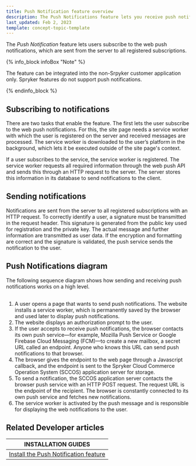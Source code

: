```yaml
---
title: Push Notification feature overview
description: The Push Notifications feature lets you receive push notifications
last_updated: Feb 2, 2023
template: concept-topic-template
---
```


The *Push Notification* feature lets users subscribe to the web push notifications, which are sent from the server to all registered subscriptions.

{% info_block infoBox "Note" %}

The feature can be integrated into the non-Srpyker customer application only. Spryker features do not support push notifications.

{% endinfo_block %}

## Subscribing to notifications

There are two tasks that enable the feature. The first lets the user subscribe to the web push notifications. For this, the site page needs a service worker with which the user is registered on the server and received messages are processed. The service worker is downloaded to the user’s platform in the background, which lets it be executed outside of the site page's context.

If a user subscribes to the service, the service worker is registered. The service worker requests all required information through the web push API and sends this through an HTTP request to the server. The server stores this information in its database to send notifications to the client.

## Sending notifications

Notifications are sent from the server to all registered subscriptions with an HTTP request. To correctly identify a user, a signature must be transmitted in the request header. This signature is generated from the public key used for registration and the private key. The actual message and further information are transmitted as user data. If the encryption and formatting are correct and the signature is validated, the push service sends the notification to the user.

## Push Notifications diagram

The following sequence diagram shows how sending and receiving push notifications works on a high level.

<div class="mxgraph" style="max-width:100%;border:1px solid transparent;" data-mxgraph="{&quot;highlight&quot;:&quot;#0000ff&quot;,&quot;nav&quot;:true,&quot;resize&quot;:true,&quot;toolbar&quot;:&quot;zoom layers tags lightbox&quot;,&quot;edit&quot;:&quot;_blank&quot;,&quot;xml&quot;:&quot;&lt;mxfile host=\&quot;ac.draw.io\&quot; modified=\&quot;2023-02-20T10:46:41.454Z\&quot; agent=\&quot;5.0 (Macintosh; Intel Mac OS X 10_15_7) AppleWebKit/537.36 (KHTML, like Gecko) Chrome/109.0.0.0 Safari/537.36\&quot; etag=\&quot;cxasBdroLCO6a4f0I0cu\&quot; version=\&quot;20.8.20\&quot; type=\&quot;embed\&quot;&gt;&lt;diagram name=\&quot;Page-1\&quot; id=\&quot;2YBvvXClWsGukQMizWep\&quot;&gt;&lt;mxGraphModel dx=\&quot;2074\&quot; dy=\&quot;1222\&quot; grid=\&quot;1\&quot; gridSize=\&quot;10\&quot; guides=\&quot;1\&quot; tooltips=\&quot;1\&quot; connect=\&quot;1\&quot; arrows=\&quot;1\&quot; fold=\&quot;1\&quot; page=\&quot;1\&quot; pageScale=\&quot;1\&quot; pageWidth=\&quot;850\&quot; pageHeight=\&quot;1100\&quot; math=\&quot;0\&quot; shadow=\&quot;0\&quot;&gt;&lt;root&gt;&lt;mxCell id=\&quot;0\&quot;/&gt;&lt;mxCell id=\&quot;1\&quot; parent=\&quot;0\&quot;/&gt;&lt;mxCell id=\&quot;W36NPlZ1mBUzgeXepW3i-1\&quot; value=\&quot;\&quot; style=\&quot;group\&quot; parent=\&quot;1\&quot; connectable=\&quot;0\&quot; vertex=\&quot;1\&quot;&gt;&lt;mxGeometry x=\&quot;60\&quot; y=\&quot;10\&quot; width=\&quot;770\&quot; height=\&quot;470\&quot; as=\&quot;geometry\&quot;/&gt;&lt;/mxCell&gt;&lt;mxCell id=\&quot;aM9ryv3xv72pqoxQDRHE-1\&quot; value=\&quot;Web page\&quot; style=\&quot;shape=umlLifeline;perimeter=lifelinePerimeter;whiteSpace=wrap;html=1;container=0;dropTarget=0;collapsible=0;recursiveResize=0;outlineConnect=0;portConstraint=eastwest;newEdgeStyle={&amp;quot;edgeStyle&amp;quot;:&amp;quot;elbowEdgeStyle&amp;quot;,&amp;quot;elbow&amp;quot;:&amp;quot;vertical&amp;quot;,&amp;quot;curved&amp;quot;:0,&amp;quot;rounded&amp;quot;:0};\&quot; parent=\&quot;W36NPlZ1mBUzgeXepW3i-1\&quot; vertex=\&quot;1\&quot;&gt;&lt;mxGeometry width=\&quot;116.66666666666667\&quot; height=\&quot;470\&quot; as=\&quot;geometry\&quot;/&gt;&lt;/mxCell&gt;&lt;mxCell id=\&quot;aM9ryv3xv72pqoxQDRHE-5\&quot; value=\&quot;Service worker\&quot; style=\&quot;shape=umlLifeline;perimeter=lifelinePerimeter;whiteSpace=wrap;html=1;container=0;dropTarget=0;collapsible=0;recursiveResize=0;outlineConnect=0;portConstraint=eastwest;newEdgeStyle={&amp;quot;edgeStyle&amp;quot;:&amp;quot;elbowEdgeStyle&amp;quot;,&amp;quot;elbow&amp;quot;:&amp;quot;vertical&amp;quot;,&amp;quot;curved&amp;quot;:0,&amp;quot;rounded&amp;quot;:0};\&quot; parent=\&quot;W36NPlZ1mBUzgeXepW3i-1\&quot; vertex=\&quot;1\&quot;&gt;&lt;mxGeometry x=\&quot;163.33333333333334\&quot; width=\&quot;116.66666666666667\&quot; height=\&quot;470\&quot; as=\&quot;geometry\&quot;/&gt;&lt;/mxCell&gt;&lt;mxCell id=\&quot;aM9ryv3xv72pqoxQDRHE-7\&quot; value=\&quot;&amp;lt;font style=&amp;quot;font-size: 10px;&amp;quot;&amp;gt;Registration of the service worker&amp;lt;/font&amp;gt;\&quot; style=\&quot;html=1;verticalAlign=bottom;endArrow=block;edgeStyle=elbowEdgeStyle;elbow=vertical;curved=0;rounded=0;\&quot; parent=\&quot;W36NPlZ1mBUzgeXepW3i-1\&quot; source=\&quot;aM9ryv3xv72pqoxQDRHE-1\&quot; target=\&quot;9Lh_PeO9VaTnJ8jOh8j6-1\&quot; edge=\&quot;1\&quot;&gt;&lt;mxGeometry x=\&quot;0.0026\&quot; y=\&quot;-10\&quot; relative=\&quot;1\&quot; as=\&quot;geometry\&quot;&gt;&lt;mxPoint x=\&quot;64.16666666666667\&quot; y=\&quot;85.45454545454545\&quot; as=\&quot;sourcePoint\&quot;/&gt;&lt;Array as=\&quot;points\&quot;&gt;&lt;mxPoint x=\&quot;140\&quot; y=\&quot;85.45454545454545\&quot;/&gt;&lt;/Array&gt;&lt;mxPoint x=\&quot;379.1666666666667\&quot; y=\&quot;85.45454545454545\&quot; as=\&quot;targetPoint\&quot;/&gt;&lt;mxPoint as=\&quot;offset\&quot;/&gt;&lt;/mxGeometry&gt;&lt;/mxCell&gt;&lt;mxCell id=\&quot;aM9ryv3xv72pqoxQDRHE-9\&quot; value=\&quot;&amp;lt;span style=&amp;quot;font-size: 10px;&amp;quot;&amp;gt;Response with registered service worker&amp;lt;/span&amp;gt;\&quot; style=\&quot;html=1;verticalAlign=bottom;endArrow=block;edgeStyle=elbowEdgeStyle;elbow=vertical;curved=0;rounded=0;dashed=1;\&quot; parent=\&quot;W36NPlZ1mBUzgeXepW3i-1\&quot; source=\&quot;9Lh_PeO9VaTnJ8jOh8j6-1\&quot; edge=\&quot;1\&quot;&gt;&lt;mxGeometry x=\&quot;0.0164\&quot; y=\&quot;10\&quot; relative=\&quot;1\&quot; as=\&quot;geometry\&quot;&gt;&lt;mxPoint x=\&quot;373.33333333333337\&quot; y=\&quot;128.1818181818182\&quot; as=\&quot;sourcePoint\&quot;/&gt;&lt;Array as=\&quot;points\&quot;&gt;&lt;mxPoint x=\&quot;145.83333333333334\&quot; y=\&quot;128.1818181818182\&quot;/&gt;&lt;/Array&gt;&lt;mxPoint x=\&quot;64.16666666666667\&quot; y=\&quot;128.1818181818182\&quot; as=\&quot;targetPoint\&quot;/&gt;&lt;mxPoint as=\&quot;offset\&quot;/&gt;&lt;/mxGeometry&gt;&lt;/mxCell&gt;&lt;mxCell id=\&quot;9Lh_PeO9VaTnJ8jOh8j6-1\&quot; value=\&quot;User agent\&quot; style=\&quot;shape=umlLifeline;perimeter=lifelinePerimeter;whiteSpace=wrap;html=1;container=0;dropTarget=0;collapsible=0;recursiveResize=0;outlineConnect=0;portConstraint=eastwest;newEdgeStyle={&amp;quot;edgeStyle&amp;quot;:&amp;quot;elbowEdgeStyle&amp;quot;,&amp;quot;elbow&amp;quot;:&amp;quot;vertical&amp;quot;,&amp;quot;curved&amp;quot;:0,&amp;quot;rounded&amp;quot;:0};\&quot; parent=\&quot;W36NPlZ1mBUzgeXepW3i-1\&quot; vertex=\&quot;1\&quot;&gt;&lt;mxGeometry x=\&quot;326.6666666666667\&quot; width=\&quot;116.66666666666667\&quot; height=\&quot;470\&quot; as=\&quot;geometry\&quot;/&gt;&lt;/mxCell&gt;&lt;mxCell id=\&quot;9Lh_PeO9VaTnJ8jOh8j6-3\&quot; value=\&quot;Push&amp;amp;nbsp;service\&quot; style=\&quot;shape=umlLifeline;perimeter=lifelinePerimeter;whiteSpace=wrap;html=1;container=0;dropTarget=0;collapsible=0;recursiveResize=0;outlineConnect=0;portConstraint=eastwest;newEdgeStyle={&amp;quot;edgeStyle&amp;quot;:&amp;quot;elbowEdgeStyle&amp;quot;,&amp;quot;elbow&amp;quot;:&amp;quot;vertical&amp;quot;,&amp;quot;curved&amp;quot;:0,&amp;quot;rounded&amp;quot;:0};\&quot; parent=\&quot;W36NPlZ1mBUzgeXepW3i-1\&quot; vertex=\&quot;1\&quot;&gt;&lt;mxGeometry x=\&quot;490.00000000000006\&quot; width=\&quot;116.66666666666667\&quot; height=\&quot;470\&quot; as=\&quot;geometry\&quot;/&gt;&lt;/mxCell&gt;&lt;mxCell id=\&quot;9Lh_PeO9VaTnJ8jOh8j6-5\&quot; value=\&quot;SCCOS\&quot; style=\&quot;shape=umlLifeline;perimeter=lifelinePerimeter;whiteSpace=wrap;html=1;container=0;dropTarget=0;collapsible=0;recursiveResize=0;outlineConnect=0;portConstraint=eastwest;newEdgeStyle={&amp;quot;edgeStyle&amp;quot;:&amp;quot;elbowEdgeStyle&amp;quot;,&amp;quot;elbow&amp;quot;:&amp;quot;vertical&amp;quot;,&amp;quot;curved&amp;quot;:0,&amp;quot;rounded&amp;quot;:0};\&quot; parent=\&quot;W36NPlZ1mBUzgeXepW3i-1\&quot; vertex=\&quot;1\&quot;&gt;&lt;mxGeometry x=\&quot;653.3333333333334\&quot; width=\&quot;116.66666666666667\&quot; height=\&quot;470\&quot; as=\&quot;geometry\&quot;/&gt;&lt;/mxCell&gt;&lt;mxCell id=\&quot;9Lh_PeO9VaTnJ8jOh8j6-7\&quot; value=\&quot;\&quot; style=\&quot;html=1;verticalAlign=bottom;endArrow=block;edgeStyle=elbowEdgeStyle;elbow=vertical;curved=0;rounded=0;\&quot; parent=\&quot;W36NPlZ1mBUzgeXepW3i-1\&quot; edge=\&quot;1\&quot;&gt;&lt;mxGeometry relative=\&quot;1\&quot; as=\&quot;geometry\&quot;&gt;&lt;mxPoint x=\&quot;58.333333333333336\&quot; y=\&quot;170.9090909090909\&quot; as=\&quot;sourcePoint\&quot;/&gt;&lt;Array as=\&quot;points\&quot;&gt;&lt;mxPoint x=\&quot;338.7533333333334\&quot; y=\&quot;170.52454545454543\&quot;/&gt;&lt;mxPoint x=\&quot;338.7533333333334\&quot; y=\&quot;170.52454545454543\&quot;/&gt;&lt;mxPoint x=\&quot;338.7533333333334\&quot; y=\&quot;170.52454545454543\&quot;/&gt;&lt;mxPoint x=\&quot;140.42000000000002\&quot; y=\&quot;191.8881818181818\&quot;/&gt;&lt;/Array&gt;&lt;mxPoint x=\&quot;385\&quot; y=\&quot;170.9090909090909\&quot; as=\&quot;targetPoint\&quot;/&gt;&lt;mxPoint as=\&quot;offset\&quot;/&gt;&lt;/mxGeometry&gt;&lt;/mxCell&gt;&lt;mxCell id=\&quot;9Lh_PeO9VaTnJ8jOh8j6-8\&quot; value=\&quot;Permission request for notifications\&quot; style=\&quot;edgeLabel;html=1;align=center;verticalAlign=middle;resizable=0;points=[];fontSize=10;\&quot; parent=\&quot;9Lh_PeO9VaTnJ8jOh8j6-7\&quot; vertex=\&quot;1\&quot; connectable=\&quot;0\&quot;&gt;&lt;mxGeometry x=\&quot;0.5531\&quot; y=\&quot;3\&quot; relative=\&quot;1\&quot; as=\&quot;geometry\&quot;&gt;&lt;mxPoint x=\&quot;-77\&quot; y=\&quot;3\&quot; as=\&quot;offset\&quot;/&gt;&lt;/mxGeometry&gt;&lt;/mxCell&gt;&lt;mxCell id=\&quot;9Lh_PeO9VaTnJ8jOh8j6-13\&quot; value=\&quot;Subscribe\&quot; style=\&quot;endArrow=classic;html=1;rounded=0;fontSize=10;\&quot; parent=\&quot;W36NPlZ1mBUzgeXepW3i-1\&quot; source=\&quot;9Lh_PeO9VaTnJ8jOh8j6-1\&quot; target=\&quot;9Lh_PeO9VaTnJ8jOh8j6-3\&quot; edge=\&quot;1\&quot;&gt;&lt;mxGeometry x=\&quot;0.0051\&quot; width=\&quot;50\&quot; height=\&quot;50\&quot; relative=\&quot;1\&quot; as=\&quot;geometry\&quot;&gt;&lt;mxPoint x=\&quot;431.6666666666667\&quot; y=\&quot;235\&quot; as=\&quot;sourcePoint\&quot;/&gt;&lt;mxPoint x=\&quot;490.00000000000006\&quot; y=\&quot;181.5909090909091\&quot; as=\&quot;targetPoint\&quot;/&gt;&lt;Array as=\&quot;points\&quot;&gt;&lt;mxPoint x=\&quot;466.6666666666667\&quot; y=\&quot;181.5909090909091\&quot;/&gt;&lt;/Array&gt;&lt;mxPoint as=\&quot;offset\&quot;/&gt;&lt;/mxGeometry&gt;&lt;/mxCell&gt;&lt;mxCell id=\&quot;9Lh_PeO9VaTnJ8jOh8j6-14\&quot; value=\&quot;Push subscription\&quot; style=\&quot;endArrow=classic;html=1;rounded=0;fontSize=10;dashed=1;\&quot; parent=\&quot;W36NPlZ1mBUzgeXepW3i-1\&quot; source=\&quot;9Lh_PeO9VaTnJ8jOh8j6-3\&quot; target=\&quot;9Lh_PeO9VaTnJ8jOh8j6-1\&quot; edge=\&quot;1\&quot;&gt;&lt;mxGeometry x=\&quot;-0.0051\&quot; width=\&quot;50\&quot; height=\&quot;50\&quot; relative=\&quot;1\&quot; as=\&quot;geometry\&quot;&gt;&lt;mxPoint x=\&quot;455.00000000000006\&quot; y=\&quot;213.63636363636363\&quot; as=\&quot;sourcePoint\&quot;/&gt;&lt;mxPoint x=\&quot;547.1666666666667\&quot; y=\&quot;224.3181818181818\&quot; as=\&quot;targetPoint\&quot;/&gt;&lt;Array as=\&quot;points\&quot;&gt;&lt;mxPoint x=\&quot;431.6666666666667\&quot; y=\&quot;224.3181818181818\&quot;/&gt;&lt;/Array&gt;&lt;mxPoint as=\&quot;offset\&quot;/&gt;&lt;/mxGeometry&gt;&lt;/mxCell&gt;&lt;mxCell id=\&quot;9Lh_PeO9VaTnJ8jOh8j6-15\&quot; value=\&quot;Push subscription\&quot; style=\&quot;endArrow=classic;html=1;rounded=0;fontSize=10;dashed=1;\&quot; parent=\&quot;W36NPlZ1mBUzgeXepW3i-1\&quot; edge=\&quot;1\&quot;&gt;&lt;mxGeometry width=\&quot;50\&quot; height=\&quot;50\&quot; relative=\&quot;1\&quot; as=\&quot;geometry\&quot;&gt;&lt;mxPoint x=\&quot;379.1666666666667\&quot; y=\&quot;235\&quot; as=\&quot;sourcePoint\&quot;/&gt;&lt;mxPoint x=\&quot;64.16666666666667\&quot; y=\&quot;235\&quot; as=\&quot;targetPoint\&quot;/&gt;&lt;Array as=\&quot;points\&quot;&gt;&lt;mxPoint x=\&quot;262.5\&quot; y=\&quot;235\&quot;/&gt;&lt;/Array&gt;&lt;mxPoint as=\&quot;offset\&quot;/&gt;&lt;/mxGeometry&gt;&lt;/mxCell&gt;&lt;mxCell id=\&quot;9Lh_PeO9VaTnJ8jOh8j6-16\&quot; value=\&quot;\&quot; style=\&quot;html=1;verticalAlign=bottom;endArrow=block;edgeStyle=elbowEdgeStyle;elbow=vertical;curved=0;rounded=0;\&quot; parent=\&quot;W36NPlZ1mBUzgeXepW3i-1\&quot; target=\&quot;9Lh_PeO9VaTnJ8jOh8j6-5\&quot; edge=\&quot;1\&quot;&gt;&lt;mxGeometry relative=\&quot;1\&quot; as=\&quot;geometry\&quot;&gt;&lt;mxPoint x=\&quot;58.42166666666659\&quot; y=\&quot;299.09090909090907\&quot; as=\&quot;sourcePoint\&quot;/&gt;&lt;Array as=\&quot;points\&quot;&gt;&lt;mxPoint x=\&quot;128.33333333333334\&quot; y=\&quot;299.09090909090907\&quot;/&gt;&lt;mxPoint x=\&quot;338.67166666666674\&quot; y=\&quot;309.77272727272725\&quot;/&gt;&lt;mxPoint x=\&quot;338.67166666666674\&quot; y=\&quot;309.77272727272725\&quot;/&gt;&lt;mxPoint x=\&quot;338.67166666666674\&quot; y=\&quot;309.77272727272725\&quot;/&gt;&lt;mxPoint x=\&quot;140.33833333333337\&quot; y=\&quot;331.1363636363636\&quot;/&gt;&lt;/Array&gt;&lt;mxPoint x=\&quot;384.91833333333335\&quot; y=\&quot;310.1572727272727\&quot; as=\&quot;targetPoint\&quot;/&gt;&lt;mxPoint as=\&quot;offset\&quot;/&gt;&lt;/mxGeometry&gt;&lt;/mxCell&gt;&lt;mxCell id=\&quot;9Lh_PeO9VaTnJ8jOh8j6-17\&quot; value=\&quot;Sends the push notification subscription\&quot; style=\&quot;edgeLabel;html=1;align=center;verticalAlign=middle;resizable=0;points=[];fontSize=10;\&quot; parent=\&quot;9Lh_PeO9VaTnJ8jOh8j6-16\&quot; vertex=\&quot;1\&quot; connectable=\&quot;0\&quot;&gt;&lt;mxGeometry x=\&quot;0.5531\&quot; y=\&quot;3\&quot; relative=\&quot;1\&quot; as=\&quot;geometry\&quot;&gt;&lt;mxPoint x=\&quot;-154\&quot; y=\&quot;3\&quot; as=\&quot;offset\&quot;/&gt;&lt;/mxGeometry&gt;&lt;/mxCell&gt;&lt;mxCell id=\&quot;9Lh_PeO9VaTnJ8jOh8j6-18\&quot; value=\&quot;&amp;lt;font style=&amp;quot;font-size: 10px;&amp;quot;&amp;gt;Response to the notification subscription registration operation&amp;lt;/font&amp;gt;\&quot; style=\&quot;html=1;verticalAlign=bottom;endArrow=block;edgeStyle=elbowEdgeStyle;elbow=horizontal;curved=0;rounded=0;dashed=1;\&quot; parent=\&quot;W36NPlZ1mBUzgeXepW3i-1\&quot; edge=\&quot;1\&quot;&gt;&lt;mxGeometry x=\&quot;0.009\&quot; y=\&quot;10\&quot; relative=\&quot;1\&quot; as=\&quot;geometry\&quot;&gt;&lt;mxPoint x=\&quot;711.6666666666667\&quot; y=\&quot;341.8181818181818\&quot; as=\&quot;sourcePoint\&quot;/&gt;&lt;Array as=\&quot;points\&quot;&gt;&lt;mxPoint x=\&quot;475.4166666666667\&quot; y=\&quot;341.8181818181818\&quot;/&gt;&lt;/Array&gt;&lt;mxPoint x=\&quot;64.16666666666667\&quot; y=\&quot;341.8181818181818\&quot; as=\&quot;targetPoint\&quot;/&gt;&lt;mxPoint as=\&quot;offset\&quot;/&gt;&lt;/mxGeometry&gt;&lt;/mxCell&gt;&lt;mxCell id=\&quot;9Lh_PeO9VaTnJ8jOh8j6-20\&quot; value=\&quot;\&quot; style=\&quot;rounded=0;whiteSpace=wrap;html=1;fontSize=10;\&quot; parent=\&quot;W36NPlZ1mBUzgeXepW3i-1\&quot; vertex=\&quot;1\&quot;&gt;&lt;mxGeometry x=\&quot;52.5\&quot; y=\&quot;74.77272727272727\&quot; width=\&quot;11.666666666666668\&quot; height=\&quot;64.0909090909091\&quot; as=\&quot;geometry\&quot;/&gt;&lt;/mxCell&gt;&lt;mxCell id=\&quot;9Lh_PeO9VaTnJ8jOh8j6-21\&quot; value=\&quot;\&quot; style=\&quot;rounded=0;whiteSpace=wrap;html=1;fontSize=10;\&quot; parent=\&quot;W36NPlZ1mBUzgeXepW3i-1\&quot; vertex=\&quot;1\&quot;&gt;&lt;mxGeometry x=\&quot;52.5\&quot; y=\&quot;160.22727272727272\&quot; width=\&quot;11.666666666666668\&quot; height=\&quot;85.45454545454545\&quot; as=\&quot;geometry\&quot;/&gt;&lt;/mxCell&gt;&lt;mxCell id=\&quot;9Lh_PeO9VaTnJ8jOh8j6-22\&quot; value=\&quot;\&quot; style=\&quot;rounded=0;whiteSpace=wrap;html=1;fontSize=10;\&quot; parent=\&quot;W36NPlZ1mBUzgeXepW3i-1\&quot; vertex=\&quot;1\&quot;&gt;&lt;mxGeometry x=\&quot;52.5\&quot; y=\&quot;288.4090909090909\&quot; width=\&quot;11.666666666666668\&quot; height=\&quot;64.0909090909091\&quot; as=\&quot;geometry\&quot;/&gt;&lt;/mxCell&gt;&lt;mxCell id=\&quot;9Lh_PeO9VaTnJ8jOh8j6-25\&quot; value=\&quot;&amp;lt;font style=&amp;quot;font-size: 9px;&amp;quot;&amp;gt;Sends the push notification&amp;lt;/font&amp;gt;\&quot; style=\&quot;endArrow=classic;html=1;rounded=0;fontSize=10;\&quot; parent=\&quot;W36NPlZ1mBUzgeXepW3i-1\&quot; source=\&quot;9Lh_PeO9VaTnJ8jOh8j6-5\&quot; target=\&quot;9Lh_PeO9VaTnJ8jOh8j6-3\&quot; edge=\&quot;1\&quot;&gt;&lt;mxGeometry x=\&quot;0.0051\&quot; width=\&quot;50\&quot; height=\&quot;50\&quot; relative=\&quot;1\&quot; as=\&quot;geometry\&quot;&gt;&lt;mxPoint x=\&quot;641.6666666666667\&quot; y=\&quot;373.8636363636363\&quot; as=\&quot;sourcePoint\&quot;/&gt;&lt;mxPoint x=\&quot;711.6666666666667\&quot; y=\&quot;480.68181818181813\&quot; as=\&quot;targetPoint\&quot;/&gt;&lt;Array as=\&quot;points\&quot;&gt;&lt;mxPoint x=\&quot;606.6666666666667\&quot; y=\&quot;384.5454545454545\&quot;/&gt;&lt;mxPoint x=\&quot;548.3333333333334\&quot; y=\&quot;384.5454545454545\&quot;/&gt;&lt;/Array&gt;&lt;mxPoint as=\&quot;offset\&quot;/&gt;&lt;/mxGeometry&gt;&lt;/mxCell&gt;&lt;mxCell id=\&quot;m3VYxiYuwvt36-c-RUf6-1\&quot; value=\&quot;\&quot; style=\&quot;rounded=0;whiteSpace=wrap;html=1;fontSize=10;\&quot; parent=\&quot;W36NPlZ1mBUzgeXepW3i-1\&quot; vertex=\&quot;1\&quot;&gt;&lt;mxGeometry x=\&quot;705.8333333333334\&quot; y=\&quot;363.1818181818182\&quot; width=\&quot;11.666666666666668\&quot; height=\&quot;96.13636363636363\&quot; as=\&quot;geometry\&quot;/&gt;&lt;/mxCell&gt;&lt;mxCell id=\&quot;mJsml_FXHfDzlcBCBysd-2\&quot; value=\&quot;\&quot; style=\&quot;endArrow=classic;html=1;rounded=0;\&quot; parent=\&quot;W36NPlZ1mBUzgeXepW3i-1\&quot; source=\&quot;9Lh_PeO9VaTnJ8jOh8j6-3\&quot; target=\&quot;9Lh_PeO9VaTnJ8jOh8j6-1\&quot; edge=\&quot;1\&quot;&gt;&lt;mxGeometry width=\&quot;50\&quot; height=\&quot;50\&quot; relative=\&quot;1\&quot; as=\&quot;geometry\&quot;&gt;&lt;mxPoint x=\&quot;443.33333333333337\&quot; y=\&quot;437.95454545454544\&quot; as=\&quot;sourcePoint\&quot;/&gt;&lt;mxPoint x=\&quot;501.6666666666667\&quot; y=\&quot;384.5454545454545\&quot; as=\&quot;targetPoint\&quot;/&gt;&lt;Array as=\&quot;points\&quot;&gt;&lt;mxPoint x=\&quot;548.3333333333334\&quot; y=\&quot;405.9090909090909\&quot;/&gt;&lt;/Array&gt;&lt;/mxGeometry&gt;&lt;/mxCell&gt;&lt;mxCell id=\&quot;mJsml_FXHfDzlcBCBysd-3\&quot; value=\&quot;&amp;lt;font style=&amp;quot;font-size: 9px;&amp;quot;&amp;gt;Sends the notification to the user agent&amp;lt;/font&amp;gt;\&quot; style=\&quot;edgeLabel;html=1;align=center;verticalAlign=middle;resizable=0;points=[];\&quot; parent=\&quot;mJsml_FXHfDzlcBCBysd-2\&quot; connectable=\&quot;0\&quot; vertex=\&quot;1\&quot;&gt;&lt;mxGeometry x=\&quot;-0.0857\&quot; y=\&quot;1\&quot; relative=\&quot;1\&quot; as=\&quot;geometry\&quot;&gt;&lt;mxPoint x=\&quot;-6\&quot; y=\&quot;-11\&quot; as=\&quot;offset\&quot;/&gt;&lt;/mxGeometry&gt;&lt;/mxCell&gt;&lt;mxCell id=\&quot;mJsml_FXHfDzlcBCBysd-4\&quot; value=\&quot;\&quot; style=\&quot;endArrow=classic;html=1;rounded=0;\&quot; parent=\&quot;W36NPlZ1mBUzgeXepW3i-1\&quot; edge=\&quot;1\&quot;&gt;&lt;mxGeometry width=\&quot;50\&quot; height=\&quot;50\&quot; relative=\&quot;1\&quot; as=\&quot;geometry\&quot;&gt;&lt;mxPoint x=\&quot;385\&quot; y=\&quot;426.5356818181818\&quot; as=\&quot;sourcePoint\&quot;/&gt;&lt;mxPoint x=\&quot;221.66666666666669\&quot; y=\&quot;426.5356818181818\&quot; as=\&quot;targetPoint\&quot;/&gt;&lt;Array as=\&quot;points\&quot;&gt;&lt;mxPoint x=\&quot;385\&quot; y=\&quot;426.5356818181818\&quot;/&gt;&lt;/Array&gt;&lt;/mxGeometry&gt;&lt;/mxCell&gt;&lt;mxCell id=\&quot;mJsml_FXHfDzlcBCBysd-5\&quot; value=\&quot;&amp;lt;font style=&amp;quot;font-size: 9px;&amp;quot;&amp;gt;Triggers the push notification event&amp;lt;/font&amp;gt;\&quot; style=\&quot;edgeLabel;html=1;align=center;verticalAlign=middle;resizable=0;points=[];\&quot; parent=\&quot;mJsml_FXHfDzlcBCBysd-4\&quot; connectable=\&quot;0\&quot; vertex=\&quot;1\&quot;&gt;&lt;mxGeometry x=\&quot;-0.0857\&quot; y=\&quot;1\&quot; relative=\&quot;1\&quot; as=\&quot;geometry\&quot;&gt;&lt;mxPoint x=\&quot;-6\&quot; y=\&quot;-11\&quot; as=\&quot;offset\&quot;/&gt;&lt;/mxGeometry&gt;&lt;/mxCell&gt;&lt;mxCell id=\&quot;Ew5a84B12RpddwnvYZ83-1\&quot; value=\&quot;Displays the notification&amp;amp;nbsp;\&quot; style=\&quot;endArrow=classic;html=1;rounded=0;\&quot; parent=\&quot;W36NPlZ1mBUzgeXepW3i-1\&quot; source=\&quot;aM9ryv3xv72pqoxQDRHE-5\&quot; target=\&quot;aM9ryv3xv72pqoxQDRHE-1\&quot; edge=\&quot;1\&quot;&gt;&lt;mxGeometry width=\&quot;50\&quot; height=\&quot;50\&quot; relative=\&quot;1\&quot; as=\&quot;geometry\&quot;&gt;&lt;mxPoint x=\&quot;128.33333333333334\&quot; y=\&quot;448.6363636363636\&quot; as=\&quot;sourcePoint\&quot;/&gt;&lt;mxPoint x=\&quot;128.33333333333334\&quot; y=\&quot;395.2272727272727\&quot; as=\&quot;targetPoint\&quot;/&gt;&lt;Array as=\&quot;points\&quot;&gt;&lt;mxPoint x=\&quot;186.66666666666669\&quot; y=\&quot;427.27272727272725\&quot;/&gt;&lt;mxPoint x=\&quot;81.66666666666667\&quot; y=\&quot;427.27272727272725\&quot;/&gt;&lt;/Array&gt;&lt;/mxGeometry&gt;&lt;/mxCell&gt;&lt;/root&gt;&lt;/mxGraphModel&gt;&lt;/diagram&gt;&lt;/mxfile&gt;&quot;}"></div>
<script type="text/javascript" src="https://viewer.diagrams.net/js/viewer-static.min.js"></script>

1. A user opens a page that wants to send push notifications. The website installs a service worker, which is permanently saved by the browser and used later to display push notifications.
2. The website displays an authorization prompt to the user.
3. If the user accepts to receive push notifications, the browser contacts its own push service—for example, Mozilla Push Service or Google Firebase Cloud Messaging (FCM)—to create a new mailbox, a secret URL called an endpoint. Anyone who knows this URL can send push notifications to that browser.
4. The browser gives the endpoint to the web page through a Javascript callback, and the endpoint is sent to the Spryker Cloud Commerce Operation System (SCCOS) application server for storage.
5. To send a notification, the SCCOS application server contacts the browser push service with an HTTP POST request. The request URL is the endpoint of the recipient. The browser is constantly connected to its own push service and fetches new notifications.
6. The service worker is activated by the push message and is responsible for displaying the web notifications to the user.

## Related Developer articles

|INSTALLATION GUIDES | 
|---------|
| [Install the Push Notification feature](/docs/scos/dev/feature-integration-guides/{{page.version}}/install-the-push-notification-feature.html) |

